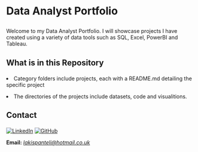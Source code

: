# <p> Data Analyst Portfolio <p/>
<p> Welcome to my Data Analyst Portfolio. I will showcase projects I have created using a variety of data tools such as SQL, Excel, PowerBI and Tableau.</p>

## <p> What is in this Repository <p/>
<p> <li> Category folders include projects, each with a README.md detailing the specific project</li></p>
<p> <li> The directories of the projects include datasets, code and visualitions.</li></p>

## <p> Contact <p/>
[![LinkedIn](https://img.shields.io/badge/LinkedIn-Connect-blue?style=flat-square&logo=linkedin)](https://www.linkedin.com/in/lakis-panteli-a6ab6a21a/)
[![GitHub](https://img.shields.io/badge/GitHub-Follow-181717?style=flat-square&logo=github)](https://github.com/LakisPanteli/)
**<p> Email:** *lakispanteli@hotmail.co.uk <p/>*
